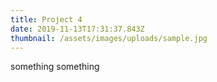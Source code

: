 ```yaml
---
title: Project 4
date: 2019-11-13T17:31:37.843Z
thumbnail: /assets/images/uploads/sample.jpg
---
```

something something
